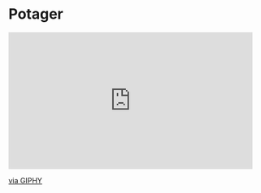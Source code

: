 # Potager
<html>
  <body>
    <iframe src="https://giphy.com/embed/Kg3HfmbPOGJggjjS31" width="480" height="270" frameBorder="0" class="giphy-embed" allowFullScreen></iframe><p><a href="https://giphy.com/gifs/nasa-holiday-nasareactions-nasaholiday-Kg3HfmbPOGJggjjS31">via GIPHY</a></p>
    </body>
  </html

